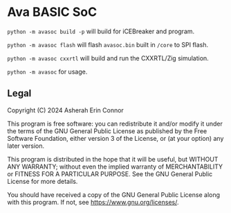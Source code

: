 # Ava BASIC SoC

`python -m avasoc build -p` will build for iCEBreaker and program.

`python -m avasoc flash` will flash `avasoc.bin` built in `/core` to SPI flash.

`python -m avasoc cxxrtl` will build and run the CXXRTL/Zig simulation.

`python -m avasoc` for usage.


## Legal

Copyright (C) 2024  Asherah Erin Connor

This program is free software: you can redistribute it and/or modify it under
the terms of the GNU General Public License as published by the Free Software
Foundation, either version 3 of the License, or (at your option) any later
version.

This program is distributed in the hope that it will be useful, but WITHOUT ANY
WARRANTY; without even the implied warranty of MERCHANTABILITY or FITNESS FOR A
PARTICULAR PURPOSE.  See the GNU General Public License for more details.

You should have received a copy of the GNU General Public License along with
this program.  If not, see <https://www.gnu.org/licenses/>.
